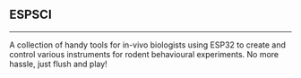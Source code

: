 ## **ESPSCI**
------------------------------------
A collection of handy tools for in-vivo biologists using ESP32 to create and control various instruments for rodent behavioural experiments. No more hassle, just flush and play!
